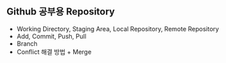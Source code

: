 ## Github 공부용 Repository

- Working Directory, Staging Area, Local Repository, Remote Repository
- Add, Commit, Push, Pull
- Branch
- Conflict 해결 방법 + Merge

